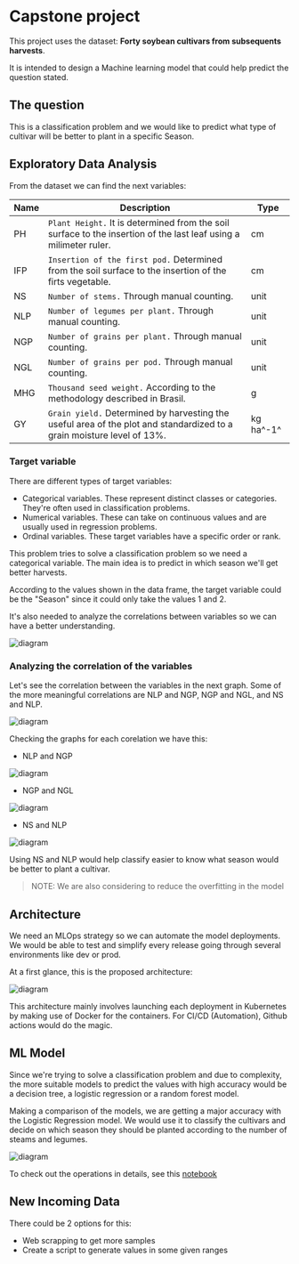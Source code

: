 # Capstone project

This project uses the dataset: **Forty soybean cultivars from subsequents harvests**.

It is intended to design a Machine learning model that could help predict the question stated.

## The question

This is a classification problem and we would like to predict what type of cultivar will be better to plant in a specific Season.

## Exploratory Data Analysis

From the dataset we can find the next variables:

|      Name      |Description                    |Type                         |
|----------------|-------------------------------|-----------------------------|
|PH				 |`Plant Height.` It is determined from the soil surface to the insertion of the last leaf using a milimeter ruler. | cm |
|IFP          	 |`Insertion of the first pod.` Determined from the soil surface to the insertion of the firts vegetable.  | cm |
|NS     	     |`Number of stems.` Through manual counting. |unit|
|NLP     	     |`Number of legumes per plant.` Through manual counting. |unit|
|NGP     	     |`Number of grains per plant.` Through manual counting. |unit|
|NGL     	     |`Number of grains per pod.` Through manual counting. |unit|
|MHG     	     |`Thousand seed weight.` According to the methodology described in Brasil. |g|
|GY     	     |`Grain yield.` Determined by harvesting the useful area of the plot and standardized to a grain moisture level of 13%. |kg ha^-1^|


### Target variable

There are different types of target variables:

- Categorical variables. These represent distinct classes or categories. They're often used in classification problems.
- Numerical variables. These can take on continuous values and are usually used in regression problems.
- Ordinal variables. These target variables have a specific order or rank.

This problem tries to solve a classification problem so we need a categorical variable. The main idea is to predict in which season we'll get better harvests.

According to the values shown in the data frame, the target variable could be the "Season" since it could only take the values 1 and 2.

It's also needed to analyze the correlations between variables so we can have a better understanding.

![diagram](images/target_variable_exploration.png)

### Analyzing the correlation of the variables

Let's see the correlation between the variables in the next graph. Some of the more meaningful correlations are NLP and NGP, NGP and NGL, and NS and NLP.

![diagram](images/correlations.png)

Checking the graphs for each corelation we have this:

- NLP and NGP

![diagram](images/nlp_ngp.png)

- NGP and NGL

![diagram](images/ngp_ngl.png)

- NS and NLP

![diagram](images/ns_nlp.png)

Using NS and NLP would help classify easier to know what season would be better to plant a cultivar.

> NOTE: We are also considering to reduce the overfitting in the model

## Architecture

We need an MLOps strategy so we can automate the model deployments. We would be able to test and simplify every release going through several environments like dev or prod.

At a first glance, this is the proposed architecture:

![diagram](images/architecture.png)

This architecture mainly involves launching each deployment in Kubernetes by making use of Docker for the containers. For CI/CD (Automation), Github actions would do the magic.

## ML Model

Since we're trying to solve a classification problem and due to complexity, the more suitable models to predict the values with high accuracy would be a decision tree, a logistic regression or a random forest model.

Making a comparison of the models, we are getting a major accuracy with the Logistic Regression model. We would use it to classify the cultivars and decide on which season they should be planted according to the number of steams and legumes.

![diagram](images/models_comparison.png)

To check out the operations in details, see this [notebook](/jupyther-notebooks/Final_project.ipynb)

## New Incoming Data

There could be 2 options for this:

- Web scrapping to get more samples
- Create a script to generate values in some given ranges
